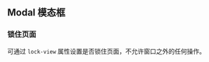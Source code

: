 <div class="demo-header">
<p class="overviewicon">
  <span class="wapi-tips-messagebox"/>
</p>

## Modal 模态框

<nova-uxlink widget-name="Modal"></nova-uxlink>
</div>

### 锁住页面

可通过 `lock-view` 属性设置是否锁住页面，不允许窗口之外的任何操作。

<nova-demo-view link="modal/lock-view.vue"></nova-demo-view>

<br />
